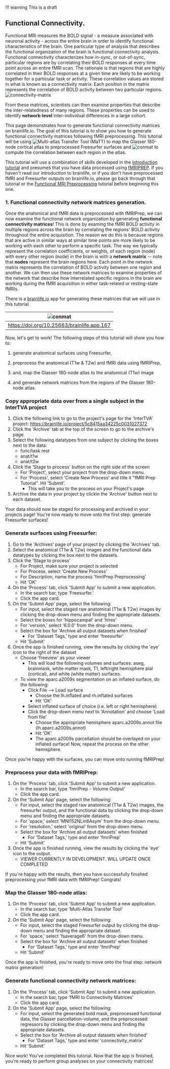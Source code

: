 !!! warning
    This is a draft

## Functional Connectivity.

Functional MRI measures the BOLD signal - a measure associated with neuronal activity - across the entire brain in order to identify functional characteristics of the brain. One particular type of analysis that describes the functional organization of the brain is functional connectivity analysis. Functional connectivity characterizes how in-sync, or out-of-sync, particular regions are by correlating their BOLD responses at every time point across an entire fMRI scan. The rationale is that regions that are highly correlated in their BOLD responses at a given time are likely to be working together for a particular task or activity. These correlation values are stored in what is known as a connectivity matrix. Each position in the matrix represents the correlation of BOLD activity between two particular regions. ![connectivity-matrix](/docs/img/app-fmri-to-conmat.bl.header.png)

From these matrices, scientists can then examine properties that describe the inter-relatedness of many regions. These properties can be used to identify **network-level** inter-individual differences in a large cohort.

This page demonstrates how to generate functional connectivity matrices on brainlife.io. The goal of this tutorial is to show you how to generate functional connectivity matrices following fMRI preprocessing. This tutorial will be using ![Multi-atlas Transfer Tool (MaTT)](/docs/img/app.matt.bl.header.png) to map the Glasser 180-node cortical atlas to preprocessed Freesurfer surfaces and ![conmat](/docs/img/app-fmri-to-conmat.bl.header.png) to compute the correlation between each region in the atlas.

This tutorial will use a combination of skills developed in the [Introduction tutorial](https://brainlife.io/docs/tutorial/introduction-to-brainlife/) and presumes that you have data processed using [fMRIPREP](https://brainlife.io/app/5c61c69f14027a01b14adcb3). If you haven't read our introduction to brainlife, or if you don't have preprocessed fMRI and Freesurfer outputs on brainlife.io, please go back through that tutorial or the [Functional MRI Preprocessing](https://brainlife.io/docs/tutorial/fmri-preprocessing-tutorial) tutorial before beginning this one.

### 1. Functional connectivity network matrices generation.

Once the anatomical and fMRI data is preprocessed with fMRIPrep, we can now examine the functional network organization by generating **functional connectivity matrices**! This is done by examing the fMRI BOLD activity in multiple regions across the brain by correlating the regions' BOLD activity throughout the entire acquisition. The reason we do this is because regions that are active in similar ways at similar time points are more likely to be working with each other to perform a specific task. The way we typically represent the correlation coefficients, or weights, of each region (node) with every other region (node) in the brain is with a **network matrix** -- note that **nodes** represent the brain regions here. Each point in the network matrix represents the correlation of BOLD activity between one region and another. We can then use these network matrices to examine properties of the network that describe how interrelated specific regions in the brain are working during the fMRI acquisition in either task-related or resting-state fMRIs.

There is a [brainlife.io](https://brainlife.io) app for generating these matrices that we will use in this tutorial.

| ![conmat](/docs/img/app-fmri-to-conmat.bl.header.png) |
|------------------------------------|
| https://doi.org/10.25663/brainlife.app.167 |

Now, let's get to work! The following steps of this tutorial will show you how to:
1. generate anatomical surfaces using Freesurfer, 
2. preprocess the anatomical (T1w & T2w) and fMRI data using fMRIPrep, 

3. and, map the Glasser 180-node atlas to the anatomical (T1w) image
4. and generate network matrices from the regions of the Glasser 180-node atlas.

### Copy appropriate data over from a single subject in the InterTVA project

1. Click the following link to go to the project's page for the 'InterTVA' project: https://brainlife.io/project/5c8415aa34225c0031027372
1. Click the 'Archive' tab at the top of the screen to go to the archive's page.
1. Select the following datatypes from one subject by clicking the boxes next to the data:
    * func/task rest
    * anat/t1w
    * anat/t2w
1. Click the 'Stage to process' button on the right side of the screen
    * For 'Project', select your project from the drop-down menu.
    * For 'Process', select 'Create New Process' and title it "fMRI Prep Tutorial". Hit 'Submit'.
        * This will take you to the process on your Project's page
1. Archive the data in your project by clickin the 'Archive' button next to each dataset.

Your data should now be staged for processing and archived in your projects page! You're now ready to move onto the first step: generate Freesurfer surfaces!

### Generate surfaces using Freesurfer:

1. Go to the 'Archives' page of your project by clicking the 'Archives' tab.
1. Select the anatomical (T1w & T2w) images and the functional data datatypes by clicking the box next to the datasets.
1. Click the 'Stage to process'
    * For Project, make sure your project is selected
    * For Process, select 'Create New Process'
    * For Description, name the process 'fmriPrep Preprocessing'
    * Hit 'OK'
1. On the 'Process' tab, click 'Submit App' to submit a new application.
    * In the search bar, type 'Freesurfer.'
    * Click the app card.
1. On the 'Submit App' page, select the following:
    * For input, select the staged raw anatomical (T1w & T2w) images by clicking the drop-down menu and finding the appropriate datasets.
    * Select the boxes for 'hippocampal' and 'hires'
    * For 'version,' select '6.0.0' from the drop-down menu.
    * Select the box for 'Archive all output datasets when finished'
        * For 'Dataset Tags,' type and enter 'freesurfer'
    * Hit 'Submit'
1. Once the app is finished running, view the results by clicking the 'eye' icon to the right of the dataset
    * Choose 'freeview' as your viewer
        * This will load the following volumes and surfaces: aseg, brainmask, white matter mask, T1, left/right hemisphere pial (cortical), and white (white matter) surfaces.
    * To view the aparc.a2009s segmentation on an inflated surface, do the following:
        * Click File --> Load surface
            * Choose the lh.inflated and rh.inflated surfaces
            * Hit 'OK'
        * Select inflated surface of choice (i.e. left or right hemisphere)
        * Click the drop-down menu next to 'Annotation' and choose 'Load from file'
            * Choose the appropriate hemisphere aparc.a2009s.annot file (lh.aparc.a2009s.annot)
            * Hit 'OK'
            * The aparc.a2009s parcellation should be overlayed on your inflated surface! Now, repeat the process on the other hemisphere.
            
Once you're happy with the surfaces, you can move onto running fMRIPrep!

### Preprocess your data with fMRIPrep:

1. On the 'Process' tab, click 'Submit App' to submit a new application.
    * In the search bar, type 'fmriPrep - Volume Output'
    * Click the app card.
1. On the 'Submit App' page, select the following:
    * For input, select the staged raw anatomical (T1w & T2w) images, the freesurfer output, and the functional data by clicking the drop-down menu and finding the appropriate datasets.
    * For 'space,' select 'MNI152NLin6Asym' from the drop-down menu.
    * For 'resolution,' select 'original' from the drop-down menu.
    * Select the box for 'Archive all output datasets' when finished
        * For 'Dataset Tags,' type and enter 'fmriPrep'
    * Hit 'Submit'
1. Once the app is finished running, view the results by clicking the 'eye' icon to the output.
    * VIEWER CURRENTLY IN DEVELOPMENT. WILL UPDATE ONCE COMPLETED

If you're happy with the results, then you have successfully finished preprocessing your fMRI data with fMRIPrep! Congrats!

### Map the Glasser 180-node atlas:

1. On the 'Process' tab, click 'Submit App' to submit a new application.
    * In the search bar, type 'Multi-Atlas Transfer Tool'
    * Click the app card.
1. On the 'Submit App' page, select the following:
    * For input, select the staged Freesurfer output by clicking the drop-down menu and finding the appropriate dataset.
    * For 'space,' select 'fsaverage6' from the drop-down menu.
    * Select the box for 'Archive all output datasets' when finished
        * For 'Dataset Tags,' type and enter 'fmriPrep'
    * Hit 'Submit'

Once the app is finished, you're ready to move onto the final step: network matrix generation!

### Generate functional connectivity network matrices:

1. On the 'Process' tab, click 'Submit App' to submit a new application.
    * In the search bar, type 'fMRI to Connectivity Matrices'
    * Click the app card.
1. On the 'Submit App' page, select the following:
    * For input, select the generated bold mask, preprocessed functional data, the Glasser parcellation-volume, and the preprocessed regressors by clicking the drop-down menu and finding the appropriate datasets.
    * Select the box for 'Archive all output datasets when finished'
        * For 'Dataset Tags,' type and enter 'connectivity_matrix'
    * Hit 'Submit'
    
Nice work! You've completed this tutorial. Now that the app is finished, you're ready to perform group analyses on your connectivity matrices!
